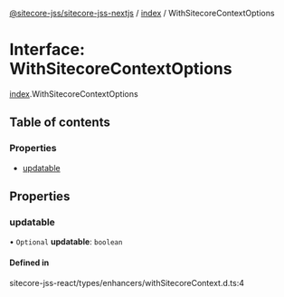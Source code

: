 [@sitecore-jss/sitecore-jss-nextjs](../README.md) / [index](../modules/index.md) / WithSitecoreContextOptions

# Interface: WithSitecoreContextOptions

[index](../modules/index.md).WithSitecoreContextOptions

## Table of contents

### Properties

- [updatable](index.WithSitecoreContextOptions.md#updatable)

## Properties

### updatable

• `Optional` **updatable**: `boolean`

#### Defined in

sitecore-jss-react/types/enhancers/withSitecoreContext.d.ts:4

